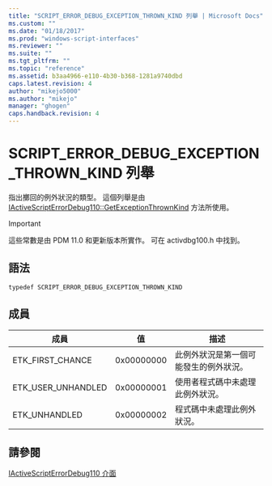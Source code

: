 ```yaml
---
title: "SCRIPT_ERROR_DEBUG_EXCEPTION_THROWN_KIND 列舉 | Microsoft Docs"
ms.custom: ""
ms.date: "01/18/2017"
ms.prod: "windows-script-interfaces"
ms.reviewer: ""
ms.suite: ""
ms.tgt_pltfrm: ""
ms.topic: "reference"
ms.assetid: b3aa4966-e110-4b30-b368-1281a9740dbd
caps.latest.revision: 4
author: "mikejo5000"
ms.author: "mikejo"
manager: "ghogen"
caps.handback.revision: 4
---
```

# SCRIPT_ERROR_DEBUG_EXCEPTION_THROWN_KIND 列舉
指出擲回的例外狀況的類型。  這個列舉是由 [IActiveScriptErrorDebug110::GetExceptionThrownKind](../../winscript/reference/iactivescripterrordebug110-getexceptionthrownkind.md) 方法所使用。  
  
> [!IMPORTANT]
>  這些常數是由 PDM 11.0 和更新版本所實作。  可在 activdbg100.h 中找到。  
  
## 語法  
  
```  
typedef SCRIPT_ERROR_DEBUG_EXCEPTION_THROWN_KIND  
```  
  
## 成員  
  
|成員|值|描述|  
|--------|-------|--------|  
|ETK\_FIRST\_CHANCE|0x00000000|此例外狀況是第一個可能發生的例外狀況。|  
|ETK\_USER\_UNHANDLED|0x00000001|使用者程式碼中未處理此例外狀況。|  
|ETK\_UNHANDLED|0x00000002|程式碼中未處理此例外狀況。|  
  
## 請參閱  
 [IActiveScriptErrorDebug110 介面](../../winscript/reference/iactivescripterrordebug110-interface.md)